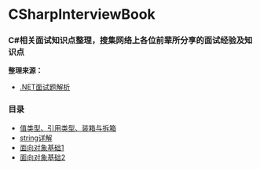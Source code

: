 # CSharpInterviewBook
### C#相关面试知识点整理，搜集网络上各位前辈所分享的面试经验及知识点  
 **整理来源：**  
- [.NET面试题解析](http://www.cnblogs.com/anding/p/5226343.html)  
### 目录  
- [值类型、引用类型、装箱与拆箱](https://github.com/caxich/CSharpInterviewBook/blob/master/CSharpInterviewBook/Part1/C%23%E5%9F%BA%E7%A1%80.md)  
- [string详解](https://github.com/caxich/CSharpInterviewBook/blob/master/CSharpInterviewBook/Part1/string.md)
- [面向对象基础1](https://github.com/caxich/CSharpInterviewBook/blob/master/CSharpInterviewBook/Part1/%E9%9D%A2%E5%90%91%E5%AF%B9%E8%B1%A1%E5%9F%BA%E7%A1%80.md)
- [面向对象基础2](https://github.com/caxich/CSharpInterviewBook/blob/master/CSharpInterviewBook/Part1/%E9%9D%A2%E5%90%91%E5%AF%B9%E8%B1%A1%E5%9F%BA%E7%A1%802.md)
